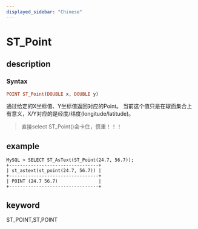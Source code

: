 ```yaml
---
displayed_sidebar: "Chinese"
---
```


# ST_Point

## description

### Syntax

```Haskell
POINT ST_Point(DOUBLE x, DOUBLE y)
```

通过给定的X坐标值、Y坐标值返回对应的Point。
当前这个值只是在球面集合上有意义，X/Y对应的是经度/纬度(longitude/latitude)。
> 直接select ST_Point()会卡住，慎重！！！

## example

```Plain Text
MySQL > SELECT ST_AsText(ST_Point(24.7, 56.7));
+---------------------------------+
| st_astext(st_point(24.7, 56.7)) |
+---------------------------------+
| POINT (24.7 56.7)               |
+---------------------------------+
```

## keyword

ST_POINT,ST,POINT
